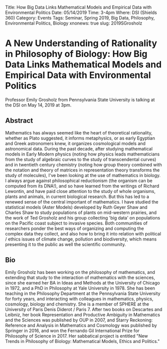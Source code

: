 Title: How Big Data Links Mathematical Models and Empirical Data with Environmental Politics
Date: 05/14/2019
Time: 3-4pm
Where: DSI (Shields 360)
Category: Events
Tags: Seminar, Spring 2019, Big Data, Philosophy, Environmental Politics, Biology
xnonews: true
slug: 2019SGrosholz

#  A New Understanding of Rationality in Philosophy of Biology: How Big Data Links Mathematical Models and Empirical Data with Environmental Politics

Professor Emily Grosholz from Pennsylvania State University is talking at the DSI on May 14, 2019 at 3pm.

## Abstract

Mathematics has always seemed like the heart of theoretical rationality, whether as Plato suggested, it informs metaphysics, or as early Egyptian and Greek astronomers knew, it organizes cosmological models and astronomical data. During the past decade, after studying mathematical models in Early Modern physics (noting how physics leads mathematicians from the study of algebraic curves to the study of transcendental curves) and in twentieth century chemistry (noting how group theory combined with the notation and theory of matrices in representation theory transforms the study of molecules), I've been looking at the use of mathematics in biology. I always argue against philosophical reductionism (the organism can be computed from its DNA!), and so have learned from the writings of Richard Lewontin, and have paid close attention to the study of whole organisms, plants and animals, in current biological research. But this has led to a renewed sense of the central important of mathematics. I have studied  the statistical models (Aster Models) developed by Ruth Geyer Shaw and Charles Shaw to study populations of plants on mid-western prairies, and the work of Ted Grosholz and his group collecting 'big data' on populations on the Pacific coast subject to invasive species. Both communities of researchers ponder the best ways of organizing and computing the complex data they collect, and also how to bring it into relation with political / ethics issues of climate change, pollution and biodiversity, which means presenting it to the public as well the scientific community.
 
## Bio
 
Emily Grosholz has been working on the philosophy of mathematics, and extending that study to the interaction of mathematics with the sciences, since she earned her BA in Ideas and Methods at the University of Chicago in 1972, and a PhD in Philosophy at Yale University in 1978. She has been teaching in the Philosophy Department at the Pennsylvania State University for forty years, and interacting with colleagues in mathematics, physics, cosmology, biology and chemistry. She is a member of SPHERE at the University of Paris Denis Diderot / Paris 7. After two books on Descartes and Leibniz, her book Representation and Productive Ambiguity in Mathematics and the Sciences was published by OUP in 2007, and Starry Reckoning: Reference and Analysis in Mathematics and Cosmology was published by Springer in 2016, and won the Fernando Gil International Prize for Philosophy of Science in 2017. Her sabbatical project is entitled "New Trends in Philosophy of Biology: Mathematical Models, Ethics and Politics." 
